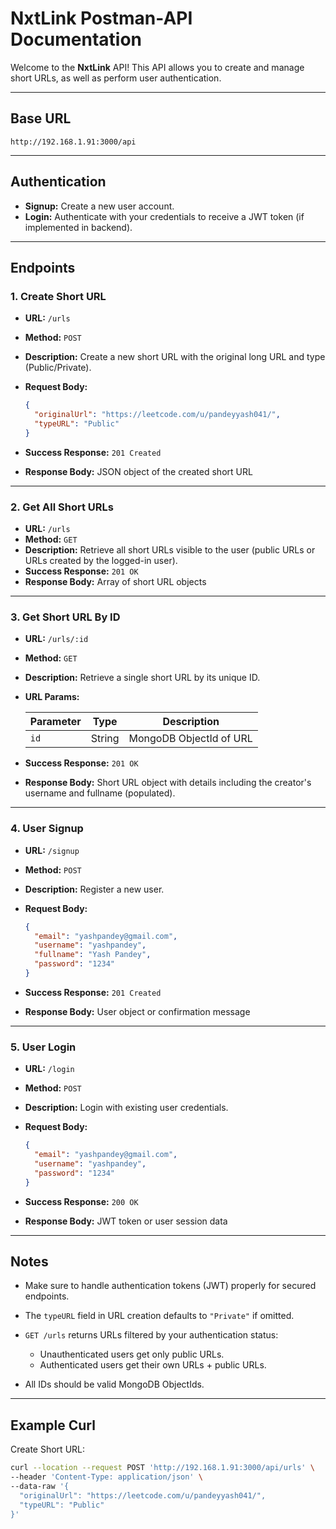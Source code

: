 # NxtLink Postman-API Documentation

Welcome to the **NxtLink** API! This API allows you to create and manage short URLs, as well as perform user authentication.

---

## Base URL

```
http://192.168.1.91:3000/api
```

---

## Authentication

- **Signup:** Create a new user account.
- **Login:** Authenticate with your credentials to receive a JWT token (if implemented in backend).

---

## Endpoints

### 1. Create Short URL

- **URL:** `/urls`

- **Method:** `POST`

- **Description:** Create a new short URL with the original long URL and type (Public/Private).

- **Request Body:**

  ```json
  {
    "originalUrl": "https://leetcode.com/u/pandeyyash041/",
    "typeURL": "Public"
  }
  ```

- **Success Response:** `201 Created`

- **Response Body:** JSON object of the created short URL

---

### 2. Get All Short URLs

- **URL:** `/urls`
- **Method:** `GET`
- **Description:** Retrieve all short URLs visible to the user (public URLs or URLs created by the logged-in user).
- **Success Response:** `201 OK`
- **Response Body:** Array of short URL objects

---

### 3. Get Short URL By ID

- **URL:** `/urls/:id`

- **Method:** `GET`

- **Description:** Retrieve a single short URL by its unique ID.

- **URL Params:**

  | Parameter | Type   | Description             |
  | --------- | ------ | ----------------------- |
  | `id`      | String | MongoDB ObjectId of URL |

- **Success Response:** `201 OK`

- **Response Body:** Short URL object with details including the creator's username and fullname (populated).

---

### 4. User Signup

- **URL:** `/signup`

- **Method:** `POST`

- **Description:** Register a new user.

- **Request Body:**

  ```json
  {
    "email": "yashpandey@gmail.com",
    "username": "yashpandey",
    "fullname": "Yash Pandey",
    "password": "1234"
  }
  ```

- **Success Response:** `201 Created`

- **Response Body:** User object or confirmation message

---

### 5. User Login

- **URL:** `/login`

- **Method:** `POST`

- **Description:** Login with existing user credentials.

- **Request Body:**

  ```json
  {
    "email": "yashpandey@gmail.com",
    "username": "yashpandey",
    "password": "1234"
  }
  ```

- **Success Response:** `200 OK`

- **Response Body:** JWT token or user session data

---

## Notes

- Make sure to handle authentication tokens (JWT) properly for secured endpoints.
- The `typeURL` field in URL creation defaults to `"Private"` if omitted.
- `GET /urls` returns URLs filtered by your authentication status:

  - Unauthenticated users get only public URLs.
  - Authenticated users get their own URLs + public URLs.

- All IDs should be valid MongoDB ObjectIds.

---

## Example Curl

Create Short URL:

```bash
curl --location --request POST 'http://192.168.1.91:3000/api/urls' \
--header 'Content-Type: application/json' \
--data-raw '{
  "originalUrl": "https://leetcode.com/u/pandeyyash041/",
  "typeURL": "Public"
}'
```
